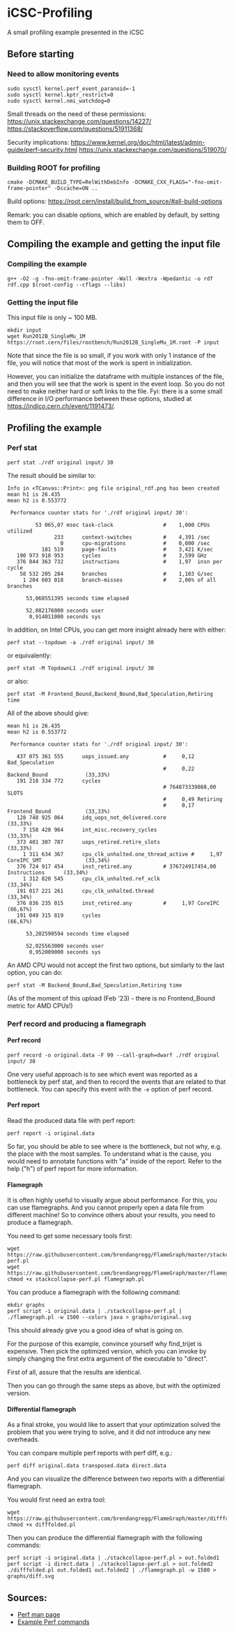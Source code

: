 # iCSC-Profiling
A small profiling example presented in the iCSC


## Before starting

### Need to allow monitoring events

```
sudo sysctl kernel.perf_event_paranoid=-1
sudo sysctl kernel.kptr_restrict=0
sudo sysctl kernel.nmi_watchdog=0
```

Small threads on the need of these permissions:
https://unix.stackexchange.com/questions/14227/
https://stackoverflow.com/questions/51911368/

Security implications:
https://www.kernel.org/doc/html/latest/admin-guide/perf-security.html
https://unix.stackexchange.com/questions/519070/


### Building ROOT for profiling

```
cmake -DCMAKE_BUILD_TYPE=RelWithDebInfo -DCMAKE_CXX_FLAGS="-fno-omit-frame-pointer" -Dccache=ON ..
```

Build options: https://root.cern/install/build_from_source/#all-build-options

Remark: you can disable options, which are enabled by default, by setting them to OFF.


## Compiling the example and getting the input file

### Compiling the example

```
g++ -O2 -g -fno-omit-frame-pointer -Wall -Wextra -Wpedantic -o rdf rdf.cpp $(root-config --cflags --libs)
```

### Getting the input file

This input file is only ~ 100 MB.

```
mkdir input
wget Run2012B_SingleMu_1M https://root.cern/files/rootbench/Run2012B_SingleMu_1M.root -P input
```

Note that since the file is so small, if you work with only 1 instance of the file, you will notice that most of the work is spent in initialization.

However, you can initialize the dataframe with multiple instances of the file, and then you will see that the work is spent in the event loop. So you do not need to make neither hard or soft links to the file. Fyi: there is a some small difference in I/O performance between these options, studied at https://indico.cern.ch/event/1191473/.

## Profiling the example

### Perf stat

```
perf stat ./rdf original input/ 30
```

The result should be similar to:
```
Info in <TCanvas::Print>: png file original_rdf.png has been created
mean h1 is 26.435
mean h2 is 0.553772

 Performance counter stats for './rdf original input/ 30':

         53 065,07 msec task-clock                #    1,000 CPUs utilized          
               233      context-switches          #    4,391 /sec                   
                 0      cpu-migrations            #    0,000 /sec                   
           181 519      page-faults               #    3,421 K/sec                  
   190 973 918 953      cycles                    #    3,599 GHz                    
   376 844 363 732      instructions              #    1,97  insn per cycle         
    58 532 205 284      branches                  #    1,103 G/sec                  
     1 204 603 018      branch-misses             #    2,06% of all branches        

      53,068551395 seconds time elapsed

      52,082176000 seconds user
       0,914011000 seconds sys
```

In addition, on Intel CPUs, you can get more insight already here with either:
```
perf stat --topdown -a ./rdf original input/ 30
```
or equivalently:
```
perf stat -M TopdownL1 ./rdf original input/ 30
```
or also:
```
perf stat -M Frontend_Bound,Backend_Bound,Bad_Speculation,Retiring time
```

All of the above should give:
```
mean h1 is 26.435
mean h2 is 0.553772

 Performance counter stats for './rdf original input/ 30':

   437 075 361 555      uops_issued.any           #     0,12 Bad_Speculation
                                                  #     0,22 Backend_Bound            (33,33%)                              
   191 218 334 772      cycles
                                                  # 764873339088,00 SLOTS
                                                  #     0,49 Retiring
                                                  #     0,17 Frontend_Bound           (33,33%)                              
   128 748 925 064      idq_uops_not_delivered.core                                     (33,33%)                            
     7 158 428 964      int_misc.recovery_cycles                                      (33,33%)                              
   373 401 307 787      uops_retired.retire_slots                                     (33,33%)                              
     1 311 634 367      cpu_clk_unhalted.one_thread_active #     1,97 CoreIPC_SMT              (33,34%)                     
   376 724 917 454      inst_retired.any          # 376724917454,00 Instructions      (33,34%)                              
     1 312 820 545      cpu_clk_unhalted.ref_xclk                                     (33,34%)                              
   191 017 221 261      cpu_clk_unhalted.thread                                       (33,34%)                              
   376 836 235 015      inst_retired.any          #     1,97 CoreIPC                  (66,67%)                              
   191 049 315 819      cycles                                                        (66,67%)                              

      53,202590594 seconds time elapsed

      52,025563000 seconds user
       0,952009000 seconds sys

```

An AMD CPU would not accept the first two options, but similarly to the last option, you can do:
```
perf stat -M Backend_Bound,Bad_Speculation,Retiring time
```
(As of the moment of this upload (Feb '23) - there is no Frontend_Bound metric for AMD CPUs!)

### Perf record and producing a flamegraph

#### Perf record

```
perf record -o original.data -F 99 --call-graph=dwarf ./rdf original input/ 30
```

One very useful approach is to see which event was reported as a bottleneck by perf stat, and then to record the events that are related to that bottleneck. You can specify this event with the `-e` option of perf record.

#### Perf report

Read the produced data file with perf report:

```
perf report -i original.data
```

So far, you should be able to see where is the bottleneck, but not why, e.g. the place with the most samples. To understand what is the cause, you would need to annotate functions with "a" inside of the report. Refer to the help ("h") of perf report for more information.

#### Flamegraph

It is often highly useful to visually argue about performance. For this, you can use flamegraphs. And you cannot properly open a data file from different machine! So to convince others about your results, you need to produce a flamegraph.

You need to get some necessary tools first:

```
wget https://raw.githubusercontent.com/brendangregg/FlameGraph/master/stackcollapse-perf.pl
wget https://raw.githubusercontent.com/brendangregg/FlameGraph/master/flamegraph.pl
chmod +x stackcollapse-perf.pl flamegraph.pl
```


You can produce a flamegraph with the following command:

```
mkdir graphs
perf script -i original.data | ./stackcollapse-perf.pl | ./flamegraph.pl -w 1500 --colors java > graphs/original.svg
```

This should already give you a good idea of what is going on.

For the purpose of this example, convince yourself why find_trijet is expensive. Then pick the optimized version, which you can invoke by simply changing the first extra argument of the executable to "direct".

First of all, assure that the results are identical.

Then you can go through the same steps as above, but with the optimized version.


#### Differential flamegraph

As a final stroke, you would like to assert that your optimization solved the problem that you were trying to solve, and it did not introduce any new overheads.

You can compare multiple perf reports with perf diff, e.g.:

```
perf diff original.data transposed.data direct.data
```

And you can visualize the difference between two reports with a differential flamegraph.

You would first need an extra tool:
```
wget https://raw.githubusercontent.com/brendangregg/FlameGraph/master/difffolded.pl
chmod +x difffolded.pl
```

Then you can produce the differential flamegraph with the following commands:

```
perf script -i original.data | ./stackcollapse-perf.pl > out.folded1
perf script -i direct.data | ./stackcollapse-perf.pl > out.folded2
./difffolded.pl out.folded1 out.folded2 | ./flamegraph.pl -w 1500 > graphs/diff.svg
```

## Sources:

* [Perf man page](https://man7.org/linux/man-pages/man1/perf.1.html)
* [Example Perf commands](https://www.brendangregg.com/perf.html)